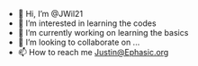 - 👋 Hi, I’m @JWil21
- 👀 I’m interested in learning the codes
- 🌱 I’m currently working on learning the basics
- 💞️ I’m looking to collaborate on ...
- 📫 How to reach me Justin@Ephasic.org

<!---
JWil21/JWil21 is a ✨ special ✨ repository because its `README.md` (this file) appears on your GitHub profile.
You can click the Preview link to take a look at your changes.
--->
